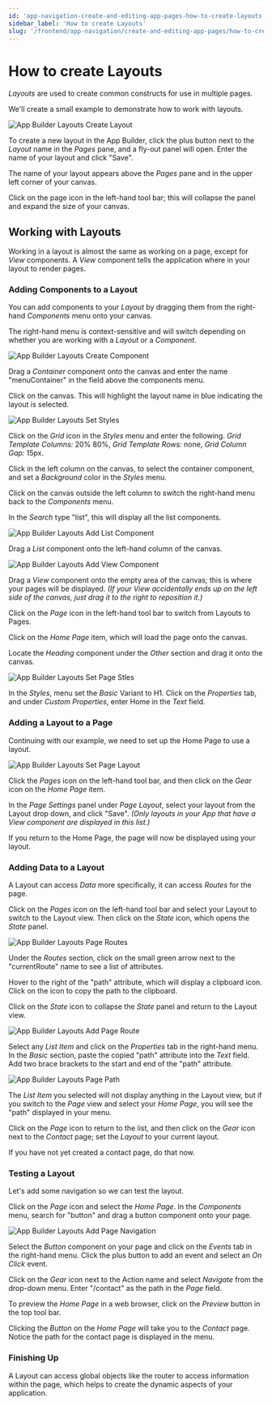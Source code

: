 ```yaml
---
id: 'app-navigation-create-and-editing-app-pages-how-to-create-layouts'
sidebar_label: 'How to create Layouts'
slug: '/frontend/app-navigation/create-and-editing-app-pages/how-to-create-layouts'
---
```


# How to create Layouts
*Layouts* are used to create common constructs for use in multiple pages.

We'll create a small example to demonstrate how to work with layouts. 

![App Builder Layouts Create Layout](./_images/ab-layouts-create-layout.png)

To create a new layout in the App Builder, click the plus button next to the *Layout* name in the *Pages* pane, and a fly-out panel will open. Enter the name of your layout and click "Save".

The name of your layout appears above the *Pages* pane and in the upper left corner of your canvas.

Click on the page icon in the left-hand tool bar; this will collapse the panel and expand the size of your canvas.

## Working with Layouts
Working in a layout is almost the same as working on a page, except for *View* components. A *View* component tells the application where in your layout to render pages.

### Adding Components to a Layout
You can add components to your *Layout* by dragging them from the right-hand *Components* menu onto your canvas.

The right-hand menu is context-sensitive and will switch depending on whether you are working with a *Layout* or a *Component*.

![App Builder Layouts Create Component](./_images/ab-layouts-layout-create-component.png)

Drag a *Container* component onto the canvas and enter the name "menuContainer" in the field above the components menu.

Click on the canvas. This will highlight the layout name in blue indicating the layout is selected.

![App Builder Layouts Set Styles](./_images/ab-layouts-layout-set-styles.png)

Click on the *Grid* icon in the *Styles* menu and enter the following. *Grid Template Columns:* 20% 80%, *Grid Template Rows:* none, *Grid Column Gap:* 15px.

Click in the left column on the canvas, to select the container component, and set a *Background* color in the *Styles* menu.

Click on the canvas outside the left column to switch the right-hand menu back to the *Components* menu.

In the *Search* type "list", this will display all the list components.

![App Builder Layouts Add List Component](./_images/ab-layouts-layout-add-list-component.png)

Drag a *List* component onto the left-hand column of the canvas.

![App Builder Layouts Add View Component](./_images/ab-layouts-layout-add-view-component.png)

Drag a *View* component onto the empty area of the canvas; this is where your pages will be displayed. *(If your View accidentally ends up on the left side of the canvas, just drag it to the right to reposition it.)*

Click on the *Page* icon in the left-hand tool bar to switch from Layouts to Pages.

Click on the *Home Page* item, which will load the page onto the canvas.

Locate the *Heading* component under the *Other* section and drag it onto the canvas. 

![App Builder Layouts Set Page Stles](./_images/ab-layouts-layout-set-page-styles.png)

In the *Styles*, menu set the *Basic* Variant to H1.
Click on the *Properties* tab, and under *Custom Properties*, enter Home in the *Text* field.

### Adding a Layout to a Page

Continuing with our example, we need to set up the Home Page to use a layout.

![App Builder Layouts Set Page Layout](./_images/ab-layouts-layout-page-set-layout.png)

Click the *Pages* icon on the left-hand tool bar, and then click on the *Gear* icon on the *Home Page* item.

In the *Page Settings* panel under *Page Layout*, select your layout from the Layout drop down, and click "Save". *(Only layouts in your App that have a View component are displayed in this list.)*

If you return to the Home Page, the page will now be displayed using your layout.

### Adding Data to a Layout
A Layout can access *Data* more specifically, it can access *Routes* for the page. 

Click on the *Pages* icon on the left-hand tool bar and select your Layout to switch to the Layout view. Then click on the *State* icon, which opens the *State* panel.

![App Builder Layouts Page Routes](./_images/ab-layouts-layout-routes.png)

Under the *Routes* section, click on the small green arrow next to the "currentRoute" name to see a list of attributes. 

Hover to the right of the "path" attribute, which will display a clipboard icon. Click on the icon to copy the path to the clipboard.

Click on the *State* icon to collapse the *State* panel and return to the Layout view.

![App Builder Layouts Add Page Route](./_images/ab-layouts-layout-routes-add-route.png)

Select any *List Item* and click on the *Properties* tab in the right-hand menu. In the *Basic* section, paste the copied "path" attribute into the *Text* field. Add two brace brackets to the start and end of the "path" attribute.

![App Builder Layouts Page Path](./_images/ab-layouts-layout-routes-dynamic-path.png)

The *List Item* you selected will not display anything in the Layout view, but if you switch to the *Page* view and select your *Home Page*, you will see the "path" displayed in your menu.

Click on the *Page* icon to return to the list, and then click on the *Gear* icon next to the *Contact* page; set the *Layout* to your current layout.

If you have not yet created a contact page, do that now.

### Testing a Layout
Let's add some navigation so we can test the layout.

Click on the *Page* icon and select the *Home Page*. In the *Components* menu, search for "button" and drag a button component onto your page.

![App Builder Layouts Add Page Navigation](./_images/ab-layouts-layout-page-navigation.png)

Select the *Button* component on your page and click on the *Events* tab in the right-hand menu. Click the plus button to add an event and select an *On Click* event.

Click on the *Gear* icon next to the Action name and select *Navigate* from the drop-down menu. Enter "/contact" as the path in the *Page* field.

To preview the *Home Page* in a web browser, click on the *Preview* button in the top tool bar. 

Clicking the *Button* on the *Home Page* will take you to the *Contact* page. Notice the path for the contact page is displayed in the menu.

### Finishing Up
A Layout can access global objects like the router to access information within the page, which helps to create the dynamic aspects of your application.







 
















